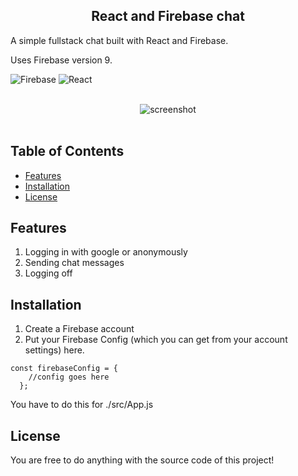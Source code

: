 
<h2 align="center">
  React and Firebase chat
 </h2>

A simple fullstack chat built with React and Firebase.

Uses Firebase version 9.

![Firebase](https://img.shields.io/badge/firebase-%23039BE5.svg?style=for-the-badge&logo=firebase)
![React](https://img.shields.io/badge/react-%2320232a.svg?style=for-the-badge&logo=react&logoColor=%2361DAFB)

<br>
<div align="center">
<img alt="screenshot" src="https://cdn.discordapp.com/attachments/718119386032111646/1036711924001423391/screencapture-localhost-3000-2022-10-31-20_42_36.png">
</div>
<br>

## Table of Contents 

- [Features](#features) 
- [Installation](#installation) 
- [License](#license) 

## Features

1. Logging in with google or anonymously
2. Sending chat messages
3. Logging off

## Installation

1. Create a Firebase account
2. Put your Firebase Config (which you can get from your account settings) here.

```
const firebaseConfig = {
    //config goes here
  };
 ```
 
You have to do this for ./src/App.js
 

## License

You are free to do anything with the source code of this project!